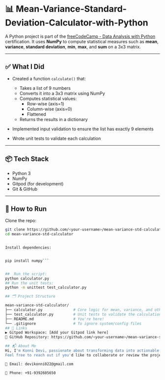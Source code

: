 # 📊  Mean-Variance-Standard-Deviation-Calculator-with-Python
A Python project  is part of the [freeCodeCamp - Data Analysis with Python](https://www.freecodecamp.org/learn) certification. It uses **NumPy** to compute statistical measures such as **mean**, **variance**, **standard deviation**, **min**, **max**, and **sum** on a 3x3 matrix.

---

## ✅ What I Did

- Created a function `calculate()` that:
  - Takes a list of 9 numbers
  - Converts it into a 3x3 matrix using NumPy
  - Computes statistical values:
    - Row-wise (axis=1)
    - Column-wise (axis=0)
    - Flattened
  - Returns the results in a dictionary

- Implemented input validation to ensure the list has exactly 9 elements
- Wrote unit tests to validate each calculation

---

## 📦 Tech Stack

- Python 3
- NumPy
- Gitpod (for development)
- Git & GitHub

---

## 🧪 How to Run

Clone the repo:

```bash
git clone https://github.com/<your-username>/mean-variance-std-calculator.git
cd mean-variance-std-calculator
 

Install dependencies:


pip install numpy```


##  Run the script:
python calculator.py
## Run the unit tests:
python -m unittest test_calculator.py

## 🗂️ Project Structure

mean-variance-std-calculator/
├── calculator.py              # Core logic for mean, variance, and other statistics
├── test_calculator.py         # Unit tests to validate the calculations
├── README.md                  # You're here!
└── .gitignore                 # To ignore system/config files
## 🔗 Links
▶️ Gitpod Workspace: [Add your Gitpod link here]
🐙 GitHub Repository: https://github.com/<your-username>/mean-variance-std-calculator

## 📬 About Me
Hi, I'm Konni Devi, passionate about transforming data into actionable insights!
Feel free to reach out if you'd like to collaborate or review the project:

📧 Email: devikonni022@gmail.com

📱 Phone: +91-9392605650

